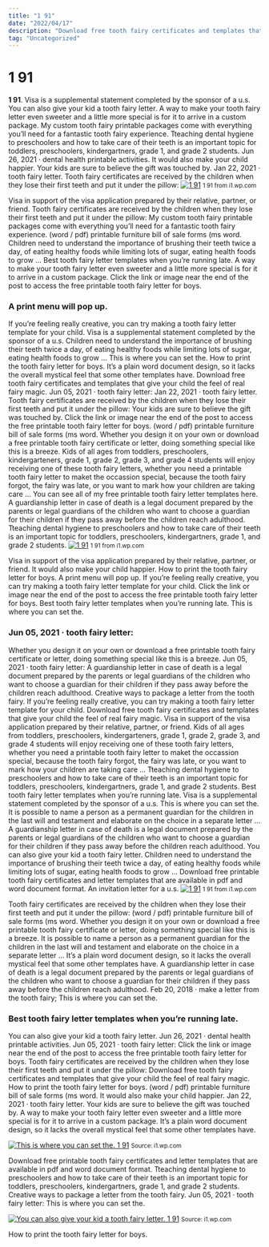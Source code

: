 ```yaml
---
title: "1 91"
date: "2022/04/17"
description: "Download free tooth fairy certificates and templates that give your child the feel of real fairy magic."
tag: "Uncategorized"
---
```


# 1 91
**1 91**. Visa is a supplemental statement completed by the sponsor of a u.s. You can also give your kid a tooth fairy letter. A way to make your tooth fairy letter even sweeter and a little more special is for it to arrive in a custom package. My custom tooth fairy printable packages come with everything you’ll need for a fantastic tooth fairy experience. Tteaching dental hygiene to preschoolers and how to take care of their teeth is an important topic for toddlers, preschoolers, kindergartners, grade 1, and grade 2 students.
Jun 26, 2021 · dental health printable activities. It would also make your child happier. Your kids are sure to believe the gift was touched by. Jan 22, 2021 · tooth fairy letter. Tooth fairy certificates are received by the children when they lose their first teeth and put it under the pillow:
[![1 91](https://i1.wp.com/6830041 "1 91")](https://i1.wp.com/6830041)
<small>1 91 from i1.wp.com</small>

Visa in support of the visa application prepared by their relative, partner, or friend. Tooth fairy certificates are received by the children when they lose their first teeth and put it under the pillow: My custom tooth fairy printable packages come with everything you’ll need for a fantastic tooth fairy experience. (word / pdf) printable furniture bill of sale forms (ms word. Children need to understand the importance of brushing their teeth twice a day, of eating healthy foods while limiting lots of sugar, eating health foods to grow … Best tooth fairy letter templates when you’re running late. A way to make your tooth fairy letter even sweeter and a little more special is for it to arrive in a custom package. Click the link or image near the end of the post to access the free printable tooth fairy letter for boys.

### A print menu will pop up.
If you’re feeling really creative, you can try making a tooth fairy letter template for your child. Visa is a supplemental statement completed by the sponsor of a u.s. Children need to understand the importance of brushing their teeth twice a day, of eating healthy foods while limiting lots of sugar, eating health foods to grow … This is where you can set the. How to print the tooth fairy letter for boys. It’s a plain word document design, so it lacks the overall mystical feel that some other templates have. Download free tooth fairy certificates and templates that give your child the feel of real fairy magic. Jun 05, 2021 · tooth fairy letter: Jan 22, 2021 · tooth fairy letter. Tooth fairy certificates are received by the children when they lose their first teeth and put it under the pillow: Your kids are sure to believe the gift was touched by. Click the link or image near the end of the post to access the free printable tooth fairy letter for boys. (word / pdf) printable furniture bill of sale forms (ms word.
Whether you design it on your own or download a free printable tooth fairy certificate or letter, doing something special like this is a breeze. Kids of all ages from toddlers, preschoolers, kindergarteners, grade 1, grade 2, grade 3, and grade 4 students will enjoy receiving one of these tooth fairy letters, whether you need a printable tooth fairy letter to maket the occassion special, because the tooth fairy forgot, the fairy was late, or you want to mark how your children are taking care … You can see all of my free printable tooth fairy letter templates here. A guardianship letter in case of death is a legal document prepared by the parents or legal guardians of the children who want to choose a guardian for their children if they pass away before the children reach adulthood. Tteaching dental hygiene to preschoolers and how to take care of their teeth is an important topic for toddlers, preschoolers, kindergartners, grade 1, and grade 2 students.
[![1 91](https://i1.wp.com/6830041 "1 91")](https://i1.wp.com/6830041)
<small>1 91 from i1.wp.com</small>

Visa in support of the visa application prepared by their relative, partner, or friend. It would also make your child happier. How to print the tooth fairy letter for boys. A print menu will pop up. If you’re feeling really creative, you can try making a tooth fairy letter template for your child. Click the link or image near the end of the post to access the free printable tooth fairy letter for boys. Best tooth fairy letter templates when you’re running late. This is where you can set the.

### Jun 05, 2021 · tooth fairy letter:
Whether you design it on your own or download a free printable tooth fairy certificate or letter, doing something special like this is a breeze. Jun 05, 2021 · tooth fairy letter: A guardianship letter in case of death is a legal document prepared by the parents or legal guardians of the children who want to choose a guardian for their children if they pass away before the children reach adulthood. Creative ways to package a letter from the tooth fairy. If you’re feeling really creative, you can try making a tooth fairy letter template for your child. Download free tooth fairy certificates and templates that give your child the feel of real fairy magic. Visa in support of the visa application prepared by their relative, partner, or friend. Kids of all ages from toddlers, preschoolers, kindergarteners, grade 1, grade 2, grade 3, and grade 4 students will enjoy receiving one of these tooth fairy letters, whether you need a printable tooth fairy letter to maket the occassion special, because the tooth fairy forgot, the fairy was late, or you want to mark how your children are taking care … Tteaching dental hygiene to preschoolers and how to take care of their teeth is an important topic for toddlers, preschoolers, kindergartners, grade 1, and grade 2 students. Best tooth fairy letter templates when you’re running late. Visa is a supplemental statement completed by the sponsor of a u.s. This is where you can set the. It is possible to name a person as a permanent guardian for the children in the last will and testament and elaborate on the choice in a separate letter …
A guardianship letter in case of death is a legal document prepared by the parents or legal guardians of the children who want to choose a guardian for their children if they pass away before the children reach adulthood. You can also give your kid a tooth fairy letter. Children need to understand the importance of brushing their teeth twice a day, of eating healthy foods while limiting lots of sugar, eating health foods to grow … Download free printable tooth fairy certificates and letter templates that are available in pdf and word document format. An invitation letter for a u.s.
[![1 91](https://i1.wp.com/6830041 "1 91")](https://i1.wp.com/6830041)
<small>1 91 from i1.wp.com</small>

Tooth fairy certificates are received by the children when they lose their first teeth and put it under the pillow: (word / pdf) printable furniture bill of sale forms (ms word. Whether you design it on your own or download a free printable tooth fairy certificate or letter, doing something special like this is a breeze. It is possible to name a person as a permanent guardian for the children in the last will and testament and elaborate on the choice in a separate letter … It’s a plain word document design, so it lacks the overall mystical feel that some other templates have. A guardianship letter in case of death is a legal document prepared by the parents or legal guardians of the children who want to choose a guardian for their children if they pass away before the children reach adulthood. Feb 20, 2018 · make a letter from the tooth fairy; This is where you can set the.

### Best tooth fairy letter templates when you’re running late.
You can also give your kid a tooth fairy letter. Jun 26, 2021 · dental health printable activities. Jun 05, 2021 · tooth fairy letter: Click the link or image near the end of the post to access the free printable tooth fairy letter for boys. Tooth fairy certificates are received by the children when they lose their first teeth and put it under the pillow: Download free tooth fairy certificates and templates that give your child the feel of real fairy magic. How to print the tooth fairy letter for boys. (word / pdf) printable furniture bill of sale forms (ms word. It would also make your child happier. Jan 22, 2021 · tooth fairy letter. Your kids are sure to believe the gift was touched by. A way to make your tooth fairy letter even sweeter and a little more special is for it to arrive in a custom package. It’s a plain word document design, so it lacks the overall mystical feel that some other templates have.


[![This is where you can set the. 1 91](https://encrypted-tbn0.gstatic.com/images?q=tbn:ANd9GcSSc1YxqQxluqrRnp9u3RvG7SuxAbllEAyjo4vWyCGGm1xcfaLdonn-VoAnkqglHlCI8hf6BXZKUw&amp;usqp=CAc "1 91")](https://i1.wp.com/6830041)
<small>Source: i1.wp.com</small>

Download free printable tooth fairy certificates and letter templates that are available in pdf and word document format. Tteaching dental hygiene to preschoolers and how to take care of their teeth is an important topic for toddlers, preschoolers, kindergartners, grade 1, and grade 2 students. Creative ways to package a letter from the tooth fairy. Jun 05, 2021 · tooth fairy letter: This is where you can set the.

[![You can also give your kid a tooth fairy letter. 1 91](https://encrypted-tbn0.gstatic.com/images?q=tbn:ANd9GcSSc1YxqQxluqrRnp9u3RvG7SuxAbllEAyjo4vWyCGGm1xcfaLdonn-VoAnkqglHlCI8hf6BXZKUw&amp;usqp=CAc "1 91")](https://i1.wp.com/6830041)
<small>Source: i1.wp.com</small>

How to print the tooth fairy letter for boys.
